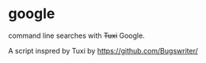 # google

command line searches with ~~Tuxi~~ Google.

A script inspred by Tuxi by https://github.com/Bugswriter/
